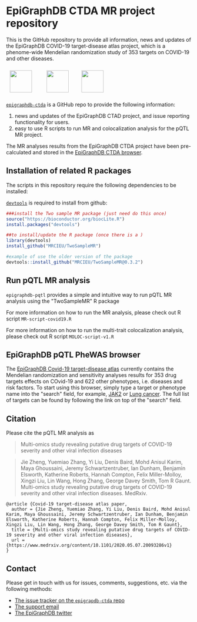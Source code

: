 # EpiGraphDB CTDA MR project repository 
This is the GitHub repository to provide all information, news and updates of the EpiGraphDB COVID-19 target-disease atlas project, which is a phenome-wide Mendelian randomization study of 353 targets on COVID-19 and other diseases. 

<a href="http://epigraphdb.org/pqtl/"><img src="https://epigraphdb.org/img/epigraphdb-logo.ed38e02a.svg" alt="" height="60" style="padding:10px"/></a> <span class="pull-right">&nbsp;&nbsp;&nbsp; <a href="http://www.bris.ac.uk"><img src="https://epigraphdb.org/img/uob.16744ca9.svg" alt="" height="60" style="padding:10px"/></a>&nbsp;&nbsp;&nbsp; <a href="http://www.bris.ac.uk/ieu"><img src="http://www.bristol.ac.uk/media-library/sites/integrative-epidemiology/images/mrc-ieu-logo.png" alt="" height="60" style="padding:10px"/></a> </span>

<!-- badges: start -->

<!--
[![CRAN status](https://www.r-pkg.org/badges/version/epigraphdb)](https://cran.r-project.org/package=epigraphdb)
[![Travis build status](https://travis-ci.org/MRCIEU/epigraphdb-r.svg?branch=master)](https://travis-ci.org/MRCIEU/epigraphdb-ctda)
-->

<!-- badges: end -->

[`epigraphdb-ctda`](https://github.com/MRCIEU/epigraphdb-ctda/) is a GitHub repo to provide the following information: 
1. news and updates of the EpiGraphDB CTAD project, and issue reporting functionality for users. 
2. easy to use R scripts to run MR and colocalization analysis for the pQTL MR project. 

The MR analyses results from the EpiGraphDB CTDA project have been pre-calculated and stored in the [EpiGraphDB CTDA browser](https://epigraphdb.org/ctda/). 

## Installation of related R packages

The scripts in this repository require the following dependencies to be installed:

[`devtools`](https://devtools.r-lib.org/)
is required to install from github:

```r
###install the Two sample MR package (just need do this once) 
source("https://bioconductor.org/biocLite.R")
install.packages("devtools")

##to install/update the R package (once there is a )
library(devtools)
install_github("MRCIEU/TwoSampleMR")

#example of use the older version of the package
devtools::install_github("MRCIEU/TwoSampleMR@0.3.2")
```

## Run pQTL MR analysis

`epigraphdb-pqtl` provides a simple and intuitive way to run pQTL MR analysis using the "TwoSampleMR" R package

For more information on how to run the MR analysis, please check out R script `MR-script-covid19.R`

For more information on how to run the multi-trait colocalization analysis, please check out R script `MOLOC-script-v1.R`


## EpiGraphDB pQTL PheWAS browser 

The [EpiGraphDB Covid-19 target-disease atlas](https://epigraphdb.org/ctda/) currently contains the Mendelian randomization and sensitivity analyses results for 353 drug targets effects on COvid-19 and 622 other phenotypes, i.e. diseases and risk factors. To start using this browser, simply type a target or phenotype name into the "search" field, for example, [JAK2](https://epigraphdb.org/ctda/JAK2) or [Lung cancer](https://epigraphdb.org/ctda/Lung%20cancer). The full list of targets can be found by following the link on top of the "search" field.

## Citation

Please cite the pQTL MR analysis as

> Multi-omics study revealing putative drug targets of COVID-19 severity and other viral infection diseases

> Jie Zheng, Yuemiao Zhang, Yi Liu, Denis Baird, Mohd Anisul Karim, Maya Ghoussaini, Jeremy Schwartzentruber, Ian Dunham, Benjamin Elsworth, Katherine Roberts, Hannah Compton, Felix Miller-Molloy, Xingzi Liu, Lin Wang, Hong Zhang, George Davey Smith, Tom R Gaunt. Multi-omics study revealing putative drug targets of COVID-19 severity and other viral infection diseases. MedRxiv. 

```
@article {Covid-19 target-disease atlas paper,
  author = {Jie Zheng, Yuemiao Zhang, Yi Liu, Denis Baird, Mohd Anisul Karim, Maya Ghoussaini, Jeremy Schwartzentruber, Ian Dunham, Benjamin Elsworth, Katherine Roberts, Hannah Compton, Felix Miller-Molloy, Xingzi Liu, Lin Wang, Hong Zhang, George Davey Smith, Tom R Gaunt},
  title = {Multi-omics study revealing putative drug targets of COVID-19 severity and other viral infection diseases},
  url = {https://www.medrxiv.org/content/10.1101/2020.05.07.20093286v1}
}
```

## Contact

Please get in touch with us for issues, comments, suggestions, etc. via the following methods:

- [The issue tracker on the `epigrapdb-ctda` repo](https://github.com/MRCIEU/epigraphdb-ctda/issues)
- [The support email](mailto:feedback@epigraphdb.org)
- [The EpiGraphDB twitter](https://twitter.com/epigraphdb)
